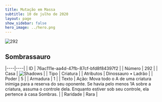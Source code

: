 ```yaml
---
title: Mutação em Massa
subtitle: 10 de julho de 2020
layout: page
show_sidebar: false
hero_image: ../hero.png
---
```


![292](https://cdn.keyforgegame.com/media/card_front/pt/479_292_X2GRP2HXM56J_pt.png)

## Sombrassauro

|----|----|
| ID | 76ac111e-aa4d-47fb-87cf-bfd8f84397f2 |
| Número | 292 |
| Casa | ![Shadows](https://archonarcana.com/images/thumb/e/ee/Shadows.png/22px-Shadows.png "Sombras") |
| Tipo | Criatura |
| Atributos | Dinossauro • Ladrão |
| Poder | 5 |
| Armadura | 1 |
| Texto | Ação: Mova todo o A de uma criatura inimiga para a reserva do seu oponente. Se havia pelo menos 1A sobre a criatura, assuma o controle dela. Enquanto estiver sob seu controle, ela pertence à casa Sombras. |
| Raridade | Rara |

